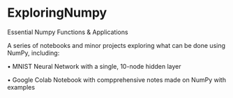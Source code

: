 # ExploringNumpy
Essential Numpy Functions &amp; Applications

A series of notebooks and minor projects exploring what can be done using NumPy, including:

• MNIST Neural Network with a single, 10-node hidden layer

• Google Colab Notebook with compprehensive notes made on NumPy with examples

